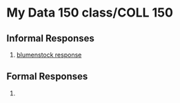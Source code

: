 # My Data 150 class/COLL 150


## Informal Responses

1. [blumenstock response](https://aravindsurumpudi.github.io/FirstRepository/blomenstock.html)


## Formal Responses

1. 
